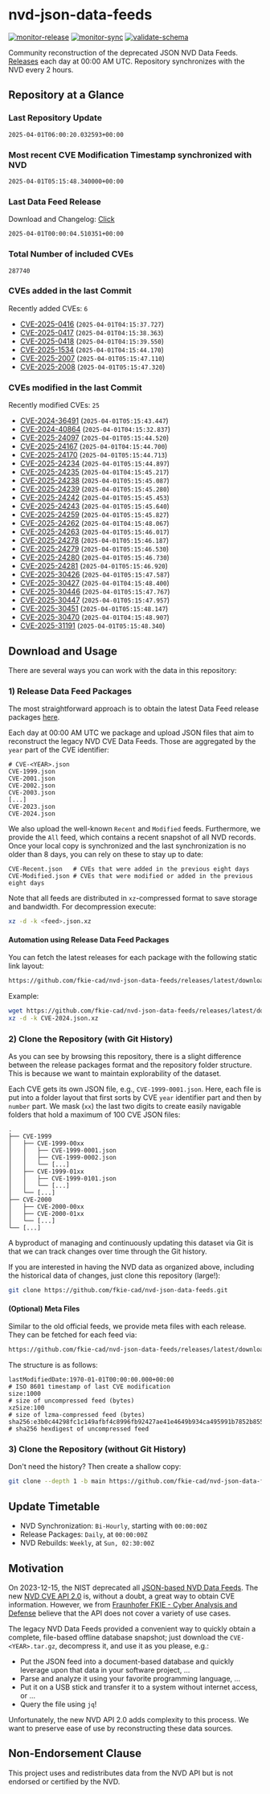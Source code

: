 # nvd-json-data-feeds

[![monitor-release](https://github.com/fkie-cad/nvd-json-data-feeds/actions/workflows/monitor_release.yml/badge.svg)](https://github.com/fkie-cad/nvd-json-data-feeds/actions/workflows/monitor_release.yml)
[![monitor-sync](https://github.com/fkie-cad/nvd-json-data-feeds/actions/workflows/monitor_sync.yml/badge.svg)](https://github.com/fkie-cad/nvd-json-data-feeds/actions/workflows/monitor_sync.yml)
[![validate-schema](https://github.com/fkie-cad/nvd-json-data-feeds/actions/workflows/validate_schema.yml/badge.svg)](https://github.com/fkie-cad/nvd-json-data-feeds/actions/workflows/validate_schema.yml)

Community reconstruction of the deprecated JSON NVD Data Feeds.
[Releases](https://github.com/fkie-cad/nvd-json-data-feeds/releases/latest) each day at 00:00 AM UTC.
Repository synchronizes with the NVD every 2 hours.

## Repository at a Glance

### Last Repository Update

```plain
2025-04-01T06:00:20.032593+00:00
```

### Most recent CVE Modification Timestamp synchronized with NVD

```plain
2025-04-01T05:15:48.340000+00:00
```

### Last Data Feed Release

Download and Changelog: [Click](https://github.com/fkie-cad/nvd-json-data-feeds/releases/latest)

```plain
2025-04-01T00:00:04.510351+00:00
```

### Total Number of included CVEs

```plain
287740
```

### CVEs added in the last Commit

Recently added CVEs: `6`

- [CVE-2025-0416](CVE-2025/CVE-2025-04xx/CVE-2025-0416.json) (`2025-04-01T04:15:37.727`)
- [CVE-2025-0417](CVE-2025/CVE-2025-04xx/CVE-2025-0417.json) (`2025-04-01T04:15:38.363`)
- [CVE-2025-0418](CVE-2025/CVE-2025-04xx/CVE-2025-0418.json) (`2025-04-01T04:15:39.550`)
- [CVE-2025-1534](CVE-2025/CVE-2025-15xx/CVE-2025-1534.json) (`2025-04-01T04:15:44.170`)
- [CVE-2025-2007](CVE-2025/CVE-2025-20xx/CVE-2025-2007.json) (`2025-04-01T05:15:47.110`)
- [CVE-2025-2008](CVE-2025/CVE-2025-20xx/CVE-2025-2008.json) (`2025-04-01T05:15:47.320`)


### CVEs modified in the last Commit

Recently modified CVEs: `25`

- [CVE-2024-36491](CVE-2024/CVE-2024-364xx/CVE-2024-36491.json) (`2025-04-01T05:15:43.447`)
- [CVE-2024-40864](CVE-2024/CVE-2024-408xx/CVE-2024-40864.json) (`2025-04-01T04:15:32.837`)
- [CVE-2025-24097](CVE-2025/CVE-2025-240xx/CVE-2025-24097.json) (`2025-04-01T05:15:44.520`)
- [CVE-2025-24167](CVE-2025/CVE-2025-241xx/CVE-2025-24167.json) (`2025-04-01T04:15:44.700`)
- [CVE-2025-24170](CVE-2025/CVE-2025-241xx/CVE-2025-24170.json) (`2025-04-01T05:15:44.713`)
- [CVE-2025-24234](CVE-2025/CVE-2025-242xx/CVE-2025-24234.json) (`2025-04-01T05:15:44.897`)
- [CVE-2025-24235](CVE-2025/CVE-2025-242xx/CVE-2025-24235.json) (`2025-04-01T04:15:45.217`)
- [CVE-2025-24238](CVE-2025/CVE-2025-242xx/CVE-2025-24238.json) (`2025-04-01T05:15:45.087`)
- [CVE-2025-24239](CVE-2025/CVE-2025-242xx/CVE-2025-24239.json) (`2025-04-01T05:15:45.280`)
- [CVE-2025-24242](CVE-2025/CVE-2025-242xx/CVE-2025-24242.json) (`2025-04-01T05:15:45.453`)
- [CVE-2025-24243](CVE-2025/CVE-2025-242xx/CVE-2025-24243.json) (`2025-04-01T05:15:45.640`)
- [CVE-2025-24259](CVE-2025/CVE-2025-242xx/CVE-2025-24259.json) (`2025-04-01T05:15:45.827`)
- [CVE-2025-24262](CVE-2025/CVE-2025-242xx/CVE-2025-24262.json) (`2025-04-01T04:15:48.067`)
- [CVE-2025-24263](CVE-2025/CVE-2025-242xx/CVE-2025-24263.json) (`2025-04-01T05:15:46.017`)
- [CVE-2025-24278](CVE-2025/CVE-2025-242xx/CVE-2025-24278.json) (`2025-04-01T05:15:46.187`)
- [CVE-2025-24279](CVE-2025/CVE-2025-242xx/CVE-2025-24279.json) (`2025-04-01T05:15:46.530`)
- [CVE-2025-24280](CVE-2025/CVE-2025-242xx/CVE-2025-24280.json) (`2025-04-01T05:15:46.730`)
- [CVE-2025-24281](CVE-2025/CVE-2025-242xx/CVE-2025-24281.json) (`2025-04-01T05:15:46.920`)
- [CVE-2025-30426](CVE-2025/CVE-2025-304xx/CVE-2025-30426.json) (`2025-04-01T05:15:47.587`)
- [CVE-2025-30427](CVE-2025/CVE-2025-304xx/CVE-2025-30427.json) (`2025-04-01T04:15:48.400`)
- [CVE-2025-30446](CVE-2025/CVE-2025-304xx/CVE-2025-30446.json) (`2025-04-01T05:15:47.767`)
- [CVE-2025-30447](CVE-2025/CVE-2025-304xx/CVE-2025-30447.json) (`2025-04-01T05:15:47.957`)
- [CVE-2025-30451](CVE-2025/CVE-2025-304xx/CVE-2025-30451.json) (`2025-04-01T05:15:48.147`)
- [CVE-2025-30470](CVE-2025/CVE-2025-304xx/CVE-2025-30470.json) (`2025-04-01T04:15:48.907`)
- [CVE-2025-31191](CVE-2025/CVE-2025-311xx/CVE-2025-31191.json) (`2025-04-01T05:15:48.340`)


## Download and Usage

There are several ways you can work with the data in this repository:

### 1) Release Data Feed Packages

The most straightforward approach is to obtain the latest Data Feed release packages [here](https://github.com/fkie-cad/nvd-json-data-feeds/releases/latest).

Each day at 00:00 AM UTC we package and upload JSON files that aim to reconstruct the legacy NVD CVE Data Feeds.
Those are aggregated by the `year` part of the CVE identifier:

```
# CVE-<YEAR>.json
CVE-1999.json
CVE-2001.json
CVE-2002.json
CVE-2003.json
[...]
CVE-2023.json
CVE-2024.json
```

We also upload the well-known `Recent` and `Modified` feeds.
Furthermore, we provide the `All` feed, which contains a recent snapshot of all NVD records.
Once your local copy is synchronized and the last synchronization is no older than 8 days, you can rely on these to stay up to date:

```plain
CVE-Recent.json   # CVEs that were added in the previous eight days
CVE-Modified.json # CVEs that were modified or added in the previous eight days
```

Note that all feeds are distributed in `xz`-compressed format to save storage and bandwidth.
For decompression execute:

```sh
xz -d -k <feed>.json.xz
```

#### Automation using Release Data Feed Packages

You can fetch the latest releases for each package with the following static link layout:

```sh
https://github.com/fkie-cad/nvd-json-data-feeds/releases/latest/download/CVE-<YEAR>.json.xz
```

Example:

```sh
wget https://github.com/fkie-cad/nvd-json-data-feeds/releases/latest/download/CVE-2024.json.xz
xz -d -k CVE-2024.json.xz
```

### 2) Clone the Repository (with Git History)

As you can see by browsing this repository, there is a slight difference between the release packages format and the repository folder structure.
This is because we want to maintain explorability of the dataset.

Each CVE gets its own JSON file, e.g., `CVE-1999-0001.json`.
Here, each file is put into a folder layout that first sorts by CVE `year` identifier part and then by `number` part.
We mask (`xx`) the last two digits to create easily navigable folders that hold a maximum of 100 CVE JSON files:

```plain
.
├── CVE-1999
│   ├── CVE-1999-00xx
│   │   ├── CVE-1999-0001.json
│   │   ├── CVE-1999-0002.json
│   │   └── [...]
│   ├── CVE-1999-01xx
│   │   ├── CVE-1999-0101.json
│   │   └── [...]
│   └── [...]
├── CVE-2000
│   ├── CVE-2000-00xx
│   ├── CVE-2000-01xx
│   └── [...]
└── [...]
```

A byproduct of managing and continuously updating this dataset via Git is that we can track changes over time through the Git history.

If you are interested in having the NVD data as organized above, including the historical data of changes, just clone this repository (large!):

```sh
git clone https://github.com/fkie-cad/nvd-json-data-feeds.git
```

#### (Optional) Meta Files

Similar to the old official feeds, we provide meta files with each release. They can be fetched for each feed via:

```sh
https://github.com/fkie-cad/nvd-json-data-feeds/releases/latest/download/CVE-<YEAR>.meta
```

The structure is as follows:

```plain
lastModifiedDate:1970-01-01T00:00:00.000+00:00                          # ISO 8601 timestamp of last CVE modification
size:1000                                                               # size of uncompressed feed (bytes)
xzSize:100                                                              # size of lzma-compressed feed (bytes)
sha256:e3b0c44298fc1c149afbf4c8996fb92427ae41e4649b934ca495991b7852b855 # sha256 hexdigest of uncompressed feed
```

### 3) Clone the Repository (without Git History)

Don't need the history? Then create a shallow copy:

```sh
git clone --depth 1 -b main https://github.com/fkie-cad/nvd-json-data-feeds.git
```


## Update Timetable

* NVD Synchronization: `Bi-Hourly`, starting with `00:00:00Z`
* Release Packages: `Daily`, at `00:00:00Z`
* NVD Rebuilds: `Weekly`, at `Sun, 02:30:00Z`


## Motivation

On 2023-12-15, the NIST deprecated all [JSON-based NVD Data Feeds](https://nvd.nist.gov/vuln/data-feeds#divRetirementBanner-1).
The new [NVD CVE API 2.0](https://nvd.nist.gov/developers/vulnerabilities) is, without a doubt, a great way to obtain CVE information.
However, we from [Fraunhofer FKIE - Cyber Analysis and Defense](https://www.fkie.fraunhofer.de/en/departments/cad.html) believe that the API does not cover a variety of use cases.

The legacy NVD Data Feeds provided a convenient way to quickly obtain a complete, file-based offline database snapshot; just download the `CVE-<YEAR>.tar.gz`, decompress it, and use it as you please, e.g.:

- Put the JSON feed into a document-based database and quickly leverage upon that data in your software project, ...
- Parse and analyze it using your favorite programming language, ...
- Put it on a USB stick and transfer it to a system without internet access, or ...
- Query the file using `jq`!

Unfortunately, the new NVD API 2.0 adds complexity to this process.
We want to preserve ease of use by reconstructing these data sources.

## Non-Endorsement Clause

This project uses and redistributes data from the NVD API but is not endorsed or certified by the NVD.